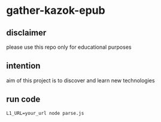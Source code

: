# gather-kazok-epub

## disclaimer 
please use this repo only for educational purposes

## intention
aim of this project is to discover and learn new technologies

## run code
`L1_URL=your_url node parse.js`

